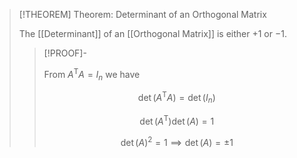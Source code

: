 >[!THEOREM] Theorem: Determinant of an Orthogonal Matrix
>
>The [[Determinant]] of an [[Orthogonal Matrix]] is either $+1$ or $-1$.
>
>>[!PROOF]-
>>
>> From $A^\mathsf{T}A = I_n$ we have
>> 
>>$$
>>\det(A^\mathsf{T}A) = \det(I_n)
>>$$
>>
>>$$
>>\det(A^\mathsf{T})\det(A) = 1
>>$$
>>
>>$$
>>\det(A)^2 = 1 \implies \det (A) = \pm 1
>>$$
>>
>>
>